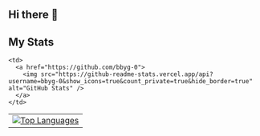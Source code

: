 ## Hi there 👋

<!--
**bbyg-0/bbyg-0** is a ✨ _special_ ✨ repository because its `README.md` (this file) appears on your GitHub profile.

Here are some ideas to get you started:

- 🔭 I’m currently working on ...
- 🌱 I’m currently learning ...
- 👯 I’m looking to collaborate on ...
- 🤔 I’m looking for help with ...
- 💬 Ask me about ...
- 📫 How to reach me: ...
- 😄 Pronouns: ...
- ⚡ Fun fact: ...
-->

## My Stats

<table>
  <tr>
    <td>
      <a href="https://github.com/bbyg-0">
        <img src="https://github-readme-stats.vercel.app/api/top-langs?username=bbyg-0&show_icons=true&locale=en&layout=compact" alt="Top Languages" background-color="black"/>
      </a>
    </td>

    <td>
      <a href="https://github.com/bbyg-0">
        <img src="https://github-readme-stats.vercel.app/api?username=bbyg-0&show_icons=true&count_private=true&hide_border=true" alt="GitHub Stats" />
      </a>
    </td>
  </tr>
</table>
